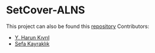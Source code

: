 # SetCover-ALNS

This project can also be found this [repository](https://github.com/harunkivril/SetCover-ALNS)
Contributors:
* [Y. Harun Kıvrıl](https://github.com/harunkivril)
* [Sefa Kayraklık](https://github.com/sefak)
